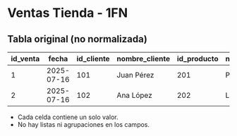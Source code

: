 # Ventas Tienda - 1FN

## Tabla original (no normalizada)
| id_venta | fecha | id_cliente | nombre_cliente | id_producto | nombre_producto | cantidad | precio_unitario | total |
|----------|-------|------------|---------------|-------------|-----------------|----------|-----------------|-------|
| 1        |2025-07-16| 101        | Juan Pérez    | 201         | Pan             | 2        | 10              | 20    |
| 2        |2025-07-16| 102        | Ana López     | 202         | Leche           | 1        | 15              | 15    |

- Cada celda contiene un solo valor.
- No hay listas ni agrupaciones en los campos.
